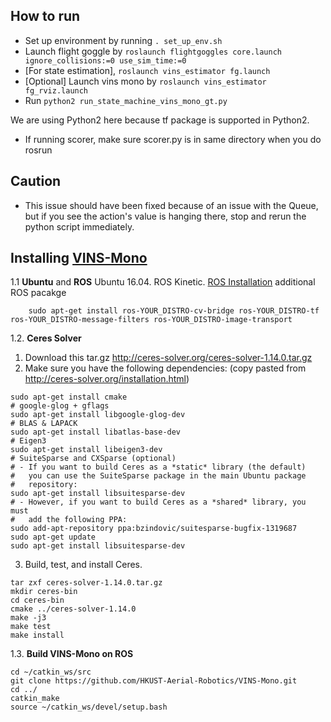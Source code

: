 ## How to run

* Set up environment by running ```. set_up_env.sh```
* Launch flight goggle by ```roslaunch flightgoggles core.launch ignore_collisions:=0 use_sim_time:=0```
* [For state estimation], ```roslaunch vins_estimator fg.launch```
* [Optional] Launch vins mono by ```roslaunch vins_estimator fg_rviz.launch```
* Run ```python2 run_state_machine_vins_mono_gt.py```

We are using Python2 here because tf package is supported in Python2.

* If running scorer, make sure scorer.py is in same directory when you do rosrun

## Caution
* This issue should have been fixed because of an issue with the Queue, but if you see the action's value is hanging there, stop and rerun the python script immediately.

## Installing [VINS-Mono](https://github.com/HKUST-Aerial-Robotics/VINS-Mono) 
1.1 **Ubuntu** and **ROS**
Ubuntu  16.04.
ROS Kinetic. [ROS Installation](http://wiki.ros.org/ROS/Installation)
additional ROS pacakge
```
    sudo apt-get install ros-YOUR_DISTRO-cv-bridge ros-YOUR_DISTRO-tf ros-YOUR_DISTRO-message-filters ros-YOUR_DISTRO-image-transport
```


1.2. **Ceres Solver**
1. Download this tar.gz http://ceres-solver.org/ceres-solver-1.14.0.tar.gz
2. Make sure you have the following dependencies: (copy pasted from http://ceres-solver.org/installation.html)
```
sudo apt-get install cmake
# google-glog + gflags
sudo apt-get install libgoogle-glog-dev
# BLAS & LAPACK
sudo apt-get install libatlas-base-dev
# Eigen3
sudo apt-get install libeigen3-dev
# SuiteSparse and CXSparse (optional)
# - If you want to build Ceres as a *static* library (the default)
#   you can use the SuiteSparse package in the main Ubuntu package
#   repository:
sudo apt-get install libsuitesparse-dev
# - However, if you want to build Ceres as a *shared* library, you must
#   add the following PPA:
sudo add-apt-repository ppa:bzindovic/suitesparse-bugfix-1319687
sudo apt-get update
sudo apt-get install libsuitesparse-dev
```
3. Build, test, and install Ceres. 
```
tar zxf ceres-solver-1.14.0.tar.gz
mkdir ceres-bin
cd ceres-bin
cmake ../ceres-solver-1.14.0
make -j3
make test
make install
```
1.3. **Build VINS-Mono on ROS**
``` 
cd ~/catkin_ws/src
git clone https://github.com/HKUST-Aerial-Robotics/VINS-Mono.git
cd ../
catkin_make
source ~/catkin_ws/devel/setup.bash
```
